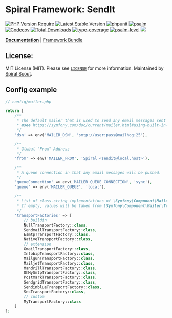 # Spiral Framework: SendIt

[![PHP Version Require](https://poser.pugx.org/spiral/sendit/require/php)](https://packagist.org/packages/spiral/sendit)
[![Latest Stable Version](https://poser.pugx.org/spiral/sendit/v/stable)](https://packagist.org/packages/spiral/sendit)
[![phpunit](https://github.com/spiral/sendit/actions/workflows/phpunit.yml/badge.svg)](https://github.com/spiral/sendit/actions)
[![psalm](https://github.com/spiral/sendit/actions/workflows/psalm.yml/badge.svg)](https://github.com/spiral/sendit/actions)
[![Codecov](https://codecov.io/gh/spiral/sendit/branch/master/graph/badge.svg)](https://codecov.io/gh/spiral/sendit/)
[![Total Downloads](https://poser.pugx.org/spiral/sendit/downloads)](https://packagist.org/packages/spiral/sendit)
[![type-coverage](https://shepherd.dev/github/spiral/sendit/coverage.svg)](https://shepherd.dev/github/spiral/sendit)
[![psalm-level](https://shepherd.dev/github/spiral/sendit/level.svg)](https://shepherd.dev/github/spiral/sendit)
<a href="https://discord.gg/8bZsjYhVVk"><img src="https://img.shields.io/badge/discord-chat-magenta.svg"></a>

<b>[Documentation](https://spiral.dev/docs/component-sendit)</b> | [Framework Bundle](https://github.com/spiral/framework)

## License:

MIT License (MIT). Please see [`LICENSE`](./LICENSE) for more information. Maintained by [Spiral Scout](https://spiralscout.com).


## Config example

```php
// config/mailer.php

return [
    /**
     * The default mailer that is used to send any email messages sent by your application.
     * @see https://symfony.com/doc/current/mailer.html#using-built-in-transports
     */
    'dsn' => env('MAILER_DSN', 'smtp://user:pass@mailhog:25'),

    /**
     * Global "From" Address
     */
    'from' => env('MAILER_FROM', 'Spiral <sendit@local.host>'),

    /**
     * A queue connection in that any email messages will be pushed.
     */
    'queueConnection' => env('MAILER_QUEUE_CONNECTION', 'sync'),
    'queue' => env('MAILER_QUEUE', 'local'),
    
    /**
     * List of class-string implementations of \Symfony\Component\Mailer\Transport\TransportFactoryInterface.
     * If empty, values will be taken from \Symfony\Component\Mailer\Transport::getDefaultFactories()
     */
    'transportFactories' => [
        // buildin
        NullTransportFactory::class,
        SendmailTransportFactory::class,
        EsmtpTransportFactory::class,
        NativeTransportFactory::class,
        // extension
        GmailTransportFactory::class,
        InfobipTransportFactory::class,
        MailgunTransportFactory::class,
        MailjetTransportFactory::class,
        MandrillTransportFactory::class,
        OhMySmtpTransportFactory::class,
        PostmarkTransportFactory::class,
        SendgridTransportFactory::class,
        SendinblueTransportFactory::class,
        SesTransportFactory::class,
        // custom
        MyTransportFactory::class
    ]
];
```
